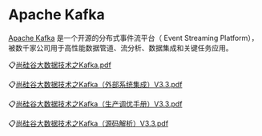 # Apache Kafka

[Apache Kafka](https://kafka.apachecn.org/) 是一个开源的分布式事件流平台（ Event Streaming
Platform），被数千家公司用于高性能数据管道、流分析、数据集成和关键任务应用。

:clipboard:[尚硅谷大数据技术之Kafka.pdf](file/尚硅谷大数据技术之Kafka.pdf)

:clipboard:[尚硅谷大数据技术之Kafka（外部系统集成）V3.3.pdf](file/尚硅谷大数据技术之Kafka（外部系统集成）V3.3.pdf)

:clipboard:[尚硅谷大数据技术之Kafka（生产调优手册）V3.3.pdf](file/尚硅谷大数据技术之Kafka（生产调优手册）V3.3.pdf)

:clipboard:[尚硅谷大数据技术之Kafka（源码解析）V3.3.pdf](file/尚硅谷大数据技术之Kafka（源码解析）V3.3.pdf)
